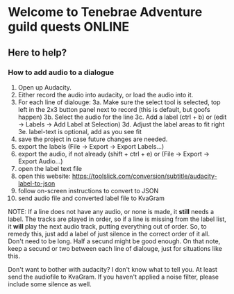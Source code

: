 # Welcome to Tenebrae Adventure guild quests ONLINE

## Here to help?
### How to add audio to a dialogue

1. Open up Audacity.
2. Either record the audio into audacity, or load the audio into it.
3. For each line of dialouge:
    3a. Make sure the select tool is selected, top left in the 2x3 button panel next to record (this is default, but goofs happen)
    3b. Select the audio for the line
    3c. Add a label (ctrl + b) or (edit -> Labels -> Add Label at Selection)
    3d. Adjust the label areas to fit right
    3e. label-text is optional, add as you see fit
4. save the project in case future changes are needed.
5. export the labels (File -> Export -> Export Labels...)
6. export the audio, if not already (shift + ctrl + e) or (File -> Export -> Export Audio...)
7. open the label text file
8. open this website: https://toolslick.com/conversion/subtitle/audacity-label-to-json
9. follow on-screen instructions to convert to JSON
10. send audio file and converted label file to KvaGram

NOTE:
If a line does not have any audio, or none is made, it **still** needs a label.
The tracks are played in order, so if a line is missing from the label list, it **will** play the next audio track, putting everything out of order.
So, to remedy this, just add a label of just silence in the correct order of it all. Don't need to be long. Half a secund might be good enough.
On that note, keep a secund or two between each line of dialouge, just for situations like this.

Don't want to bother with audacity? I don't know what to tell you.
At least send the audiofile to KvaGram. If you haven't applied a noise filter, please include some silence as well.